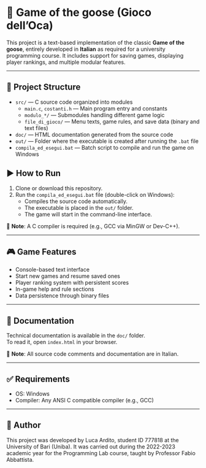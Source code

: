 # 🐍 Game of the goose (Gioco dell’Oca)

This project is a text-based implementation of the classic **Game of the goose**, entirely developed in **Italian** as required for a university programming course. It includes support for saving games, displaying player rankings, and multiple modular features.

---

## 📁 Project Structure

- `src/` — C source code organized into modules  
  - `main.c`, `costanti.h` — Main program entry and constants  
  - `modulo_*/` — Submodules handling different game logic  
  - `file_di_gioco/` — Menu texts, game rules, and save data (binary and text files)
- `doc/` — HTML documentation generated from the source code
- `out/` — Folder where the executable is created after running the `.bat` file
- `compila_ed_esegui.bat` — Batch script to compile and run the game on Windows

## ▶️ How to Run

1. Clone or download this repository.
2. Run the `compila_ed_esegui.bat` file (double-click on Windows):
   - Compiles the source code automatically.
   - The executable is placed in the `out/` folder.
   - The game will start in the command-line interface.

📌 **Note**: A C compiler is required (e.g., GCC via MinGW or Dev-C++).

---

## 🎮 Game Features

- Console-based text interface
- Start new games and resume saved ones
- Player ranking system with persistent scores
- In-game help and rule sections
- Data persistence through binary files

---

## 📄 Documentation

Technical documentation is available in the `doc/` folder.  
To read it, open `index.html` in your browser.

📝 **Note**: All source code comments and documentation are in Italian.

---

## ✅ Requirements

- OS: Windows
- Compiler: Any ANSI C compatible compiler (e.g., GCC)

---

## 👤 Author

This project was developed by Luca Ardito, student ID 777818 at the University of Bari (Uniba). It was carried out during the 2022-2023 academic year for the Programming Lab course, taught by Professor Fabio Abbattista.

